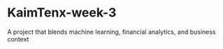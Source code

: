 # KaimTenx-week-3
A project that blends machine learning, financial analytics, and business context
